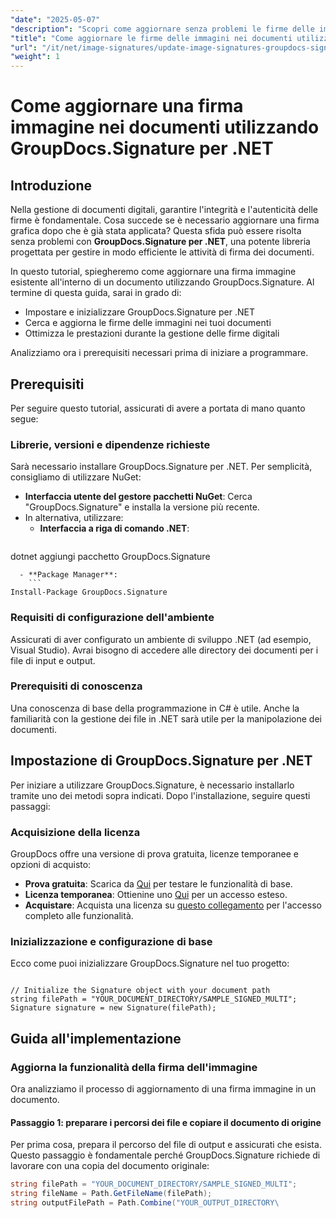 ```yaml
---
"date": "2025-05-07"
"description": "Scopri come aggiornare senza problemi le firme delle immagini nei documenti utilizzando GroupDocs.Signature per .NET con questa guida completa."
"title": "Come aggiornare le firme delle immagini nei documenti utilizzando GroupDocs.Signature per .NET&#58; una guida passo passo"
"url": "/it/net/image-signatures/update-image-signatures-groupdocs-signature-dotnet/"
"weight": 1
---
```


# Come aggiornare una firma immagine nei documenti utilizzando GroupDocs.Signature per .NET

## Introduzione

Nella gestione di documenti digitali, garantire l'integrità e l'autenticità delle firme è fondamentale. Cosa succede se è necessario aggiornare una firma grafica dopo che è già stata applicata? Questa sfida può essere risolta senza problemi con **GroupDocs.Signature per .NET**, una potente libreria progettata per gestire in modo efficiente le attività di firma dei documenti.

In questo tutorial, spiegheremo come aggiornare una firma immagine esistente all'interno di un documento utilizzando GroupDocs.Signature. Al termine di questa guida, sarai in grado di:
- Impostare e inizializzare GroupDocs.Signature per .NET
- Cerca e aggiorna le firme delle immagini nei tuoi documenti
- Ottimizza le prestazioni durante la gestione delle firme digitali

Analizziamo ora i prerequisiti necessari prima di iniziare a programmare.

## Prerequisiti

Per seguire questo tutorial, assicurati di avere a portata di mano quanto segue:

### Librerie, versioni e dipendenze richieste
Sarà necessario installare GroupDocs.Signature per .NET. Per semplicità, consigliamo di utilizzare NuGet:
- **Interfaccia utente del gestore pacchetti NuGet**: Cerca "GroupDocs.Signature" e installa la versione più recente.
- In alternativa, utilizzare:
  - **Interfaccia a riga di comando .NET**:
    ```
dotnet aggiungi pacchetto GroupDocs.Signature
```
  - **Package Manager**:
    ```
Install-Package GroupDocs.Signature
```

### Requisiti di configurazione dell'ambiente
Assicurati di aver configurato un ambiente di sviluppo .NET (ad esempio, Visual Studio). Avrai bisogno di accedere alle directory dei documenti per i file di input e output.

### Prerequisiti di conoscenza
Una conoscenza di base della programmazione in C# è utile. Anche la familiarità con la gestione dei file in .NET sarà utile per la manipolazione dei documenti.

## Impostazione di GroupDocs.Signature per .NET

Per iniziare a utilizzare GroupDocs.Signature, è necessario installarlo tramite uno dei metodi sopra indicati. Dopo l'installazione, seguire questi passaggi:

### Acquisizione della licenza
GroupDocs offre una versione di prova gratuita, licenze temporanee e opzioni di acquisto:
- **Prova gratuita**: Scarica da [Qui](https://releases.groupdocs.com/signature/net/) per testare le funzionalità di base.
- **Licenza temporanea**: Ottienine uno [Qui](https://purchase.groupdocs.com/temporary-license/) per un accesso esteso.
- **Acquistare**: Acquista una licenza su [questo collegamento](https://purchase.groupdocs.com/buy) per l'accesso completo alle funzionalità.

### Inizializzazione e configurazione di base
Ecco come puoi inizializzare GroupDocs.Signature nel tuo progetto:

```csharp\using GroupDocs.Signature;

// Initialize the Signature object with your document path
string filePath = "YOUR_DOCUMENT_DIRECTORY/SAMPLE_SIGNED_MULTI";
Signature signature = new Signature(filePath);
```

## Guida all'implementazione

### Aggiorna la funzionalità della firma dell'immagine

Ora analizziamo il processo di aggiornamento di una firma immagine in un documento.

#### Passaggio 1: preparare i percorsi dei file e copiare il documento di origine

Per prima cosa, prepara il percorso del file di output e assicurati che esista. Questo passaggio è fondamentale perché GroupDocs.Signature richiede di lavorare con una copia del documento originale:

```csharp
string filePath = "YOUR_DOCUMENT_DIRECTORY/SAMPLE_SIGNED_MULTI";
string fileName = Path.GetFileName(filePath);
string outputFilePath = Path.Combine("YOUR_OUTPUT_DIRECTORY\
